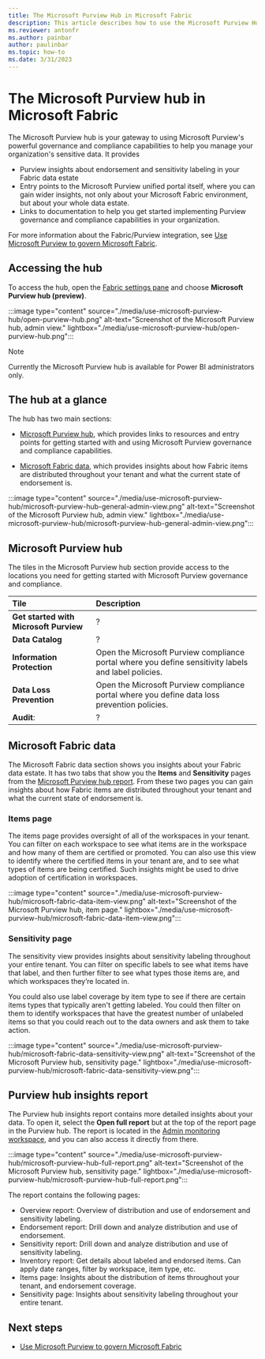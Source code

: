 ```yaml
---
title: The Microsoft Purview Hub in Microsoft Fabric
description: This article describes how to use the Microsoft Purview Hub in Microsoft Fabric to monitor and govern your Microsoft Fabric instance.
ms.reviewer: antonfr
ms.author: painbar
author: paulinbar
ms.topic: how-to 
ms.date: 3/31/2023
---
```


# The Microsoft Purview hub in Microsoft Fabric

The Microsoft Purview hub is your gateway to using Microsoft Purview's powerful governance and compliance capabilities to help you manage your organization's sensitive data. It provides

* Purview insights about endorsement and sensitivity labeling in your Fabric data estate
* Entry points to the Microsoft Purview unified portal itself, where you can gain wider insights, not only about your Microsoft Fabric environment, but about your whole data estate.
* Links to documentation to help you get started implementing Purview governance and compliance capabilities in your organization.

For more information about the Fabric/Purview integration, see [Use Microsoft Purview to govern Microsoft Fabric](./microsoft-purview-fabric.md).

## Accessing the hub

To access the hub, open the [Fabric settings pane](../get-started/fabric-settings.md#open-the-fabric-settings-pane) and choose **Microsoft Purview hub (preview)**.

:::image type="content" source="./media/use-microsoft-purview-hub/open-purview-hub.png" alt-text="Screenshot of the Microsoft Purview hub, admin view." lightbox="./media/use-microsoft-purview-hub/open-purview-hub.png":::

> [!NOTE]
> Currently the Microsoft Purview hub is available for Power BI administrators only.

## The hub at a glance

The hub has two main sections:

* [Microsoft Purview hub](#microsoft-purview-hub), which provides links to resources and entry points for getting started with and using Microsoft Purview governance and compliance capabilities.

* [Microsoft Fabric data](#microsoft-fabric-data), which provides insights about how Fabric items are distributed throughout your tenant and what the current state of endorsement is.

:::image type="content" source="./media/use-microsoft-purview-hub/microsoft-purview-hub-general-admin-view.png" alt-text="Screenshot of the Microsoft Purview hub, admin view." lightbox="./media/use-microsoft-purview-hub/microsoft-purview-hub-general-admin-view.png":::

## Microsoft Purview hub

The tiles in the Microsoft Purview hub section provide access to the locations you need for getting started with Microsoft Purview governance and compliance.

|Tile |Description|
|:--------|:--------------|
|**Get started with Microsoft Purview**| ?|
|**Data Catalog**| ?|
|**Information Protection**| Open the Microsoft Purview compliance portal where you define sensitivity labels and label policies.|
|**Data Loss Prevention**| Open the Microsoft Purview compliance portal where you define data loss prevention policies.|
|**Audit**:|?|

## Microsoft Fabric data

The Microsoft Fabric data section shows you insights about your Fabric data estate. It has two tabs that show you the **Items** and **Sensitivity** pages from the [Microsoft Purview hub report](#purview-hub-insights-report). From these two pages you can gain insights about how Fabric items are distributed throughout your tenant and what the current state of endorsement is.

### Items page

The items page provides oversight of all of the workspaces in your tenant. You can filter on each workspace to see what items are in the workspace and how many of them are certified or promoted. You can also use this view to identify where the certified items in your tenant are, and to see what types of items are being certified. Such insights might be used to drive adoption of certification in workspaces.

:::image type="content" source="./media/use-microsoft-purview-hub/microsoft-fabric-data-item-view.png" alt-text="Screenshot of the Microsoft Purview hub, item page." lightbox="./media/use-microsoft-purview-hub/microsoft-fabric-data-item-view.png":::

### Sensitivity page

The sensitivity view provides insights about sensitivity labeling throughout your entire tenant. You can filter on specific labels to see what items have that label, and then further filter to see what types those items are, and which workspaces they’re located in.

You could also use label coverage by item type to see if there are certain items types that typically aren't getting labeled. You could then filter on them to identify workspaces that have the greatest number of unlabeled items so that you could reach out to the data owners and ask them to take action.

:::image type="content" source="./media/use-microsoft-purview-hub/microsoft-fabric-data-sensitivity-view.png" alt-text="Screenshot of the Microsoft Purview hub, sensitivity page." lightbox="./media/use-microsoft-purview-hub/microsoft-fabric-data-sensitivity-view.png":::

## Purview hub insights report

The Purview hub insights report contains more detailed insights about your data. To open it, select the  **Open full report** but at the top of the report page in the Purview hub. The report is located in the [Admin monitoring workspace](../admin/admin-monitoring.md), and you can also access it directly from there.

:::image type="content" source="./media/use-microsoft-purview-hub/microsoft-purview-hub-full-report.png" alt-text="Screenshot of the Microsoft Purview hub, sensitivity page." lightbox="./media/use-microsoft-purview-hub/microsoft-purview-hub-full-report.png":::

The report contains the following pages:

* Overview report: Overview of distribution and use of endorsement and sensitivity labeling.
* Endorsement report: Drill down and analyze distribution and use of endorsement.
* Sensitivity report: Drill down and analyze distribution and use of sensitivity labeling.
* Inventory report: Get details about labeled and endorsed items. Can apply date ranges, filter by workspace, item type, etc.
* Items page: Insights about the distribution of items throughout your tenant, and endorsement coverage.
* Sensitivity page: Insights about sensitivity labeling throughout your entire tenant.

## Next steps

* [Use Microsoft Purview to govern Microsoft Fabric](./microsoft-purview-fabric.md)